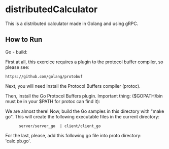 # distributedCalculator
This is a distributed calculator made in Golang and using gRPC.

## How to Run 

Go - build:

First at all, this exercice requires a plugin to the protocol buffer compiler, so please see:

    https://github.com/golang/protobuf

Next, you will need install the Protocol Buffers compiler (protoc).

Then, install the Go Protocol Buffers plugin.
Important thing: ($GOPATH/bin must be in your $PATH for protoc can find it):

We are almost there! Now, build the Go samples in this directory with "make go".  This will create the
following executable files in the current directory: 
          
          server/server_go  | client/client_go

For the last, please, add this following go file into proto directory:  'calc.pb.go'.
